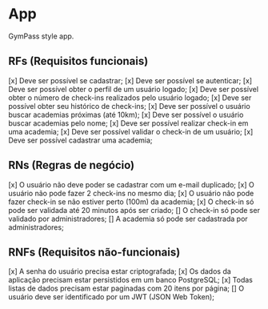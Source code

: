 # App

GymPass style app.

## RFs (Requisitos funcionais)
  [x] Deve ser possível se cadastrar;
  [x] Deve ser possível se autenticar;
  [x] Deve ser possível obter o perfil de um usuário logado;
  [x] Deve ser possível obter o número de check-ins realizados pelo usuário logado;
  [x] Deve ser possível obter seu histórico de check-ins;
  [x] Deve ser possível o usuário buscar academias próximas (até 10km);
  [x] Deve ser possível o usuário buscar academias pelo nome;
  [x] Deve ser possível realizar check-in em uma academia;
  [x] Deve ser possível validar o check-in de um usuário;
  [x] Deve ser possível cadastrar uma academia;

## RNs (Regras de negócio)

  [x] O usuário não deve poder se cadastrar com um e-mail duplicado;
  [x] O usuário não pode fazer 2 check-ins no mesmo dia;
  [x] O usuário não pode fazer check-in se não estiver perto (100m) da academia;
  [x] O check-in só pode ser validada até 20 minutos após ser criado;
  [] O check-in só pode ser validado por administradores;
  [] A academia só pode ser cadastrada por administradores;

## RNFs (Requisitos não-funcionais)

  [x] A senha do usuário precisa estar criptografada;
  [x] Os dados da aplicação precisam estar persistidos em um banco PostgreSQL;
  [x] Todas listas de dados precisam estar paginadas com 20 itens por página;
  [] O usuário deve ser identificado por um JWT (JSON Web Token);